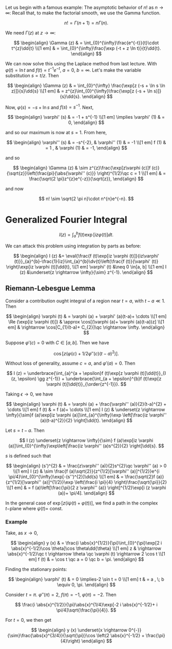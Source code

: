 Let us begin with a famous example: The asymptotic behavior of $n!$ as $n \rightarrow \infty$: Recall that, to make the factorial smooth, we use the Gamma function.

$$
n! = \Gamma (n + 1) = n \Gamma (n).
$$

We need $\Gamma (z)$ at $z \rightarrow \infty$:

$$
\begin{align}
\Gamma (z) & = \int_{0}^{\infty}\frac{e^{-t}}{t}\cdot t^{z}\dd{t} \\[1 em]
& = \int_{0}^{\infty}\frac{\exp (-t + z \ln t)}{t}\dd{t}.
\end{align}
$$

We can now solve this using the Laplace method from last lecture. With $\varphi (t)= \ln t$ and $f (t)= t^{-1}e^{-t}$, $a = 0$, $b = \infty$. Let's make the variable substitution $s = t/z$. Then

$$
\begin{align}
\Gamma (z) & = \int_{0}^{\infty} \frac{\exp[z (-s + \ln s \ln z)]}{s}\dd{s} \\[1 em]
& = z^{z}\int_{0}^{\infty}\frac{\exp[z (-s + \ln s)]}{s}\dd{s}.
\end{align}
$$

Now, $\varphi(s)=-s + \ln s$ and $f (s)= s^{-1}$. Next,

$$
\begin{align}
\varphi' (s) & = -1 + s^{-1} \\[1 em]
\implies \varphi' (1) & = 0,
\end{align}
$$

and so our maximum is now at $s = 1$. From here,

$$
\begin{align}
\varphi'' (s) & = -s^{-2}, & \varphi'' (1) & = -1 \\[1 em]
f (1) & = 1 , & \varphi (1) & = -1,
\end{align}
$$

and so

$$
\begin{align}
\Gamma (z) & \sim z^{z}\frac{\exp[z\varphi (c)]f (c)}{\sqrt{z}}\left(\frac{pi}{\abs{\varphi'' (c)}} \right)^{1/2}\qc c = 1 \\[1 em]
& = \frac{\sqrt{2 \pi}z^{z}e^{-z}}{\sqrt{z}},
\end{align}
$$

and now

$$
n! \sim \sqrt{2 \pi n}\cdot n^{n}e^{-n}.
$$

# Generalized Fourier Integral

$$
I (z) = \int_{a}^{b} f (t)\exp[iz \varphi (t)]\dd{t}.
$$

We can attack this problem using integration by parts as before:

$$
\begin{align}
I (z) &= \eval{\frac{f (t)\exp[iz \varphi (t)]}{iz\varphi' (t)}}_{a}^{b}-\frac{1}{iz}\int_{a}^{b}\dv{t}\left(\frac{f (t)}{\varphi' (t)} \right)\exp[iz \varphi (t)]\dd{t}, \\[1 em]
\varphi' (t) &\neq 0 \in[a, b] \\[1 em]
I (z) &\underset{z \rightarrow \infty}{\sim} z^{-1}.
\end{align}
$$

## Riemann-Lebesgue Lemma

Consider a contribution ought integral of a region near $t = a$, with $t-a \ll 1$. Then

$$
\begin{align}
\varphi (t) & = \varphi (a) + \varphi' (a)(t-a)+ \cdots \\[1 em]
\Re (\exp[iz \varphi (t)]) & \approx \cos[(\varphi (a)+ \varphi (a)(t-a))z] \\[1 em]
& \rightarrow \cos[C_{1}(t-a)+ C_{2}]\qc \rightarrow \infty.
\end{align}
$$

Suppose $\varphi' (c)= 0$ with $C \in[a, b]$. Then we have

$$
\cos[z (\varphi (c)+ 1/2 \varphi'' (c)(t-a)^{2})].
$$

Without loss of generality, assume $c = a$, and $\varphi' (a)= 0$. Then

$$
I (z) = \underbrace{\int_{a}^{a + \epsilon}f (t)\exp[z \varphi (t)]\dd{t}}_{I (z, \epsilon) \gg z^{-1}} + \underbrace{\int_{a + \epsilon}^{b}f (t)\exp[z \varphi (t)]\dd{t}}_{\order{z^{-1}}}.
$$

Taking $\epsilon \rightarrow 0$, we have

$$
\begin{align}
\varphi (t) & = \varphi (a) + \frac{\varphi'' (a)}{2}(t-a)^{2} + \cdots \\[1 em]
f (t) & = f (a)+ \cdots \\[1 em]
I (z) & \underset{z \rightarrow \infty}{\sim}f (a)\exp[iz \varphi (a)]\int_{a}^{\infty}\exp \left[\frac{iz \varphi'' (a)(t-a)^{2}}{2} \right]\dd{t}.
\end{align}
$$

Let $s = t-a$. Then

$$
I (z) \underset{z \rightarrow \infty}{\sim} f (a)\exp[iz \varphi (a)]\int_{0}^{\infty}\exp\left[\frac{iz \varphi'' (a)s^{2}}{2} \right]\dd{s}.
$$

$s$ is defined such that

$$
\begin{align}
(s')^{2} & = \frac{z\varphi'' (a)}{2}s^{2}\qc \varphi'' (a) > 0 \\[1 em]
I (z) & \sim \frac{f (a)\sqrt{2}}{z^{1/2}[\varphi'' (a)]^{1/2}}e^{i \pi/4}\int_{0}^{\infty}\exp[-(s'')^{2}]\dd{s} \\[1 em]
& = \frac{\sqrt{2}f (a)}{z^{1/2}[\varphi'' (a)]^{1/2}}\exp \left(\frac{i \pi}{4} \right)\frac{\sqrt{\pi}}{2} \\[1 em]
& = f (a)\left[\frac{\pi}{2 z \varphi'' (a)} \right]^{1/2}\exp[i (z \varphi (a))+ \pi/4].
\end{align}
$$

In the general case of $\exp[z (i \psi (t)+ \varphi (t))]$, we find a path in the complex $t-$plane where $\psi (t)=$ const.

### Example

Take, as $x \rightarrow 0$,

$$
\begin{align}
y (x) & = \frac{i \abs{x}^{1/2}}{\pi}\int_{0}^{\pi}\exp[2 i \abs{x}^{-1/2}\cos \theta]\cos \theta\dd{\theta} \\[1 em]
z & \rightarrow \abs{x}^{-1/2}\qc t \rightarrow \theta \qc \varphi (t) \rightarrow 2 \cos t \\[1 em]
f (t) & = \cos t \qc a = 0 \qc b = \pi.
\end{align}
$$

Finding the stationary points:

$$
\begin{align}
\varphi' (t) & = 0 \implies-2 \sin t = 0 \\[1 em]
t & = a , \; b \equiv 0, \pi.
\end{align}
$$

Consider $t = \pi$. $\varphi'' (\pi)= 2$, $f (\pi)=-1$, $\varphi (\pi)=-2$. Then

$$
\frac{i \abs{x}^{1/2}}{\pi}\abs{x}^{1/4}\exp[-2 i \abs{x}^{-1/2}+ i \pi/4]\sqrt{\frac{\pi}{4}}.
$$

For $t = 0$, we then get

$$
\begin{align}
y (x) \underset{x \rightarrow 0^{-}}{\sim}\frac{\abs{x}^{3/4}}{\sqrt{\pi}}\cos \left(2 \abs{x}^{-1/2} + \frac{\pi}{4}\right)
\end{align}
$$